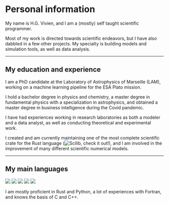 # Personal information

My name is H.G. Vivien, and I am a (mostly) self taught scientific programmer.

Most of my work is directed towards scientific endeavors, but I have also dabbled in a few other projects. My specialty is building models and simulation tools, as well as data analysis.

---

## My education and experience

I am a PhD candidate at the Laboratory of Astrophysics of Marseille (LAM), working on a machine learning pipeline for the ESA Plato mission.

I hold a bachelor degree in physics and chemistry, a master degree in fundamental physics with a specialization in astrophysics, and obtained a master degree in business intelligence during the Covid pandemic.

I have had experiences working in research laboratories as both a modeler and a data analyst, as well as conducting theoretical and experimental work.

I created and am currently maintaining one of the most complete scientific crate for the Rust language (![Scilib](https://crates.io/crates/scilib), check it out!), and I am involved in the improvement of many different scientific numerical models.

---

## My main languages

![](https://img.shields.io/badge/Rust-Great-informational?style=flat-square&logo=Rust&logoColor=white&color=006643) ![](https://img.shields.io/badge/Python-Great-informational?style=flat-square&logo=Python&logoColor=white&color=006643) ![](https://img.shields.io/badge/Fortran-Good-informational?style=flat-square&logo=Fortran&logoColor=white&color=428813) ![](https://img.shields.io/badge/C++-Decent-informational?style=flat-square&logo=C&logoColor=white&color=2e8b57) ![](https://img.shields.io/badge/C-Decent-informational?style=flat-square&logo=C&logoColor=white&color=2e8b57)

I am mostly proficient in Rust and Python, a lot of experiences with Fortran, and knows the basis of C and C++.

<!--
**At0micBee/At0micBee** is a ✨ _special_ ✨ repository because its `README.md` (this file) appears on your GitHub profile.

Here are some ideas to get you started:

- 🔭 I’m currently working on ...
- 🌱 I’m currently learning ...
- 👯 I’m looking to collaborate on ...
- 🤔 I’m looking for help with ...
- 💬 Ask me about ...
- 📫 How to reach me: ...
- 😄 Pronouns: ...
- ⚡ Fun fact: ...
-->
